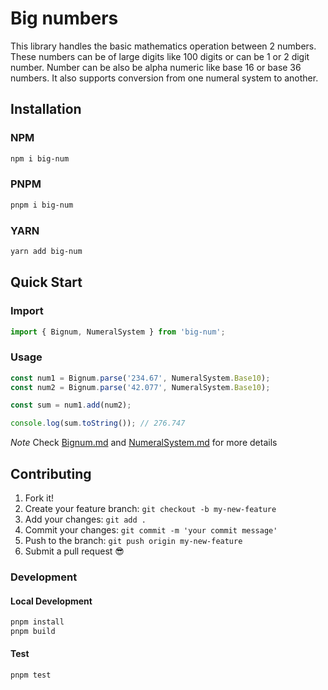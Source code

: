 # Big numbers

This library handles the basic mathematics operation between 2 numbers. These numbers can be of large digits like 100 digits or can be 1 or 2 digit number.
Number can be also be alpha numeric like base 16 or base 36 numbers. It also supports conversion from one numeral system to another.

## Installation

### NPM
```bash
npm i big-num
```

### PNPM
```bash
pnpm i big-num
```

### YARN
```bash
yarn add big-num
```

## Quick Start

### Import

```ts
import { Bignum, NumeralSystem } from 'big-num';
```

### Usage

```ts
const num1 = Bignum.parse('234.67', NumeralSystem.Base10);
const num2 = Bignum.parse('42.077', NumeralSystem.Base10);

const sum = num1.add(num2);

console.log(sum.toString()); // 276.747
```

*Note* Check [Bignum.md](Bignum.md) and [NumeralSystem.md](NumeralSystem.md) for more details

## Contributing

1. Fork it!
2. Create your feature branch: `git checkout -b my-new-feature`
3. Add your changes: `git add .`
4. Commit your changes: `git commit -m 'your commit message'`
5. Push to the branch: `git push origin my-new-feature`
6. Submit a pull request 😎

### Development

#### Local Development

```bash
pnpm install
pnpm build
```

#### Test

```bash
pnpm test
```
